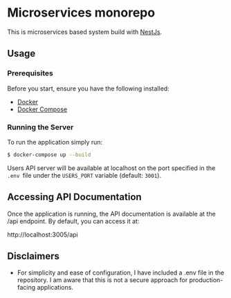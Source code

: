 # Microservices monorepo

This is microservices based system build with [NestJs](https://nestjs.com/).

## Usage
### Prerequisites
Before you start, ensure you have the following installed:

- [Docker](https://docs.docker.com/)
- [Docker Compose](https://docs.docker.com/compose/)

### Running the Server

To run the application simply run:

```bash
$ docker-compose up --build
```

Users API server will be available at localhost on the port specified in the `.env `file under the `USERS_PORT` variable (default: `3001`).

## Accessing API Documentation
Once the application is running, the API documentation is available at the /api endpoint. By default, you can access it at:

http://localhost:3005/api

## Disclaimers
* For simplicity and ease of configuration, I have included a .env file in the repository. I am aware that this is not a secure approach for production-facing applications.